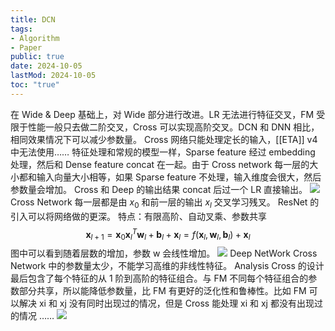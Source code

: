 ```yaml
---
title: DCN
tags:
- Algorithm
- Paper
public: true
date: 2024-10-05
lastMod: 2024-10-05
toc: "true"
---
```


在 Wide & Deep 基础上，对 Wide 部分进行改进。LR 无法进行特征交叉，FM 受限于性能一般只去做二阶交叉，Cross 可以实现高阶交叉。DCN 和 DNN 相比，相同效果情况下可以减少参数量。
Cross 网络只能处理定长的输入，[[ETA]] v4 中无法使用……
特征处理和常规的模型一样，Sparse feature 经过 embedding 处理，然后和 Dense feature concat 在一起。由于 Cross network 每一层的大小都和输入向量大小相等，如果 Sparse feature 不处理，输入维度会很大，然后参数量会增加。
Cross 和 Deep 的输出结果 concat 后过一个 LR 直接输出。
![](https://media.xiang578.com/15715510222588.jpg)
Cross Network
每一层都是由 $x_0$ 和前一层的输出 $x_l$ 交叉学习残叉。
ResNet 的引入可以将网络做的更深。
特点：有限高阶、自动叉乘、参数共享
$$\mathbf{x}_{l+1}=\mathbf{x}_{0} \mathbf{x}_{l}^{T} \mathbf{w}_{l}+\mathbf{b}_{l}+\mathbf{x}_{l}=f\left(\mathbf{x}_{l}, \mathbf{w}_{l}, \mathbf{b}_{l}\right)+\mathbf{x}_{l}$$
图中可以看到随着层数的增加，参数 w 会线性增加。
![](https://media.xiang578.com/15715516832402.jpg)
Deep NetWork
Cross Network 中的参数量太少，不能学习高维的非线性特征。
Analysis
Cross 的设计最后包含了每个特征的从 1 阶到高阶的特征组合。与 FM 不同每个特征组合的参数部分共享，所以能降低参数量，比 FM 有更好的泛化性和鲁棒性。比如 FM 可以解决 xi 和 xj 没有同时出现过的情况，但是 Cross 能处理 xi 和 xj 都没有出现过的情况 ……
![](https://media.xiang578.com/15715525186005.jpg)